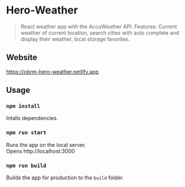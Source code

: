 # Hero-Weather

> React weather app with the AccuWeather API.
> Features: Current weather of current location, search cities with auto complete and display their weather, local storage favorites.

## Website

https://obrm-hero-weather.netlify.app

## Usage

### `npm install`

Intalls dependencies.

### `npm run start`

Runs the app on the local server.<br>
Opens http://localhost:3000

### `npm run build`

Builds the app for production to the `build` folder.<br>
